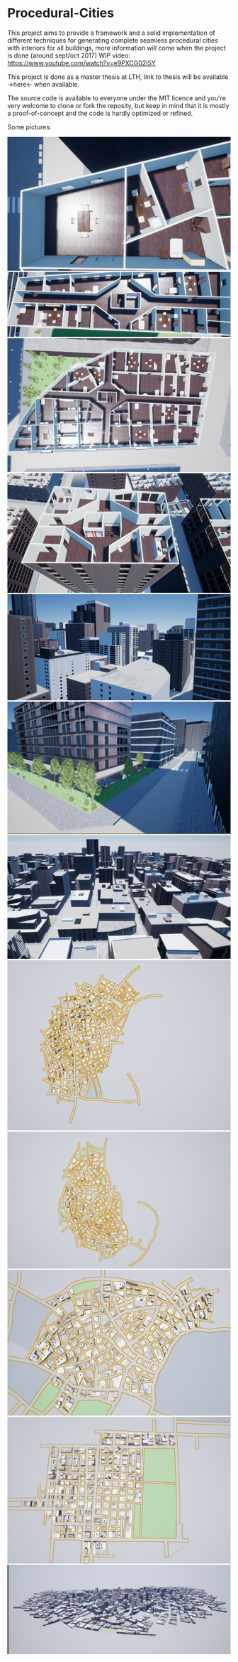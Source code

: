 # Procedural-Cities

This project aims to provide a framework and a solid implementation of different techniques for generating complete seamless procedural cities with interiors for all buildings, more information will come when the project is done (around sept/oct 2017) WIP video:
https://www.youtube.com/watch?v=e9PXCG02I5Y

This project is done as a master thesis at LTH, link to thesis will be available ->here<- when available.

The source code is available to everyone under the MIT licence and you're very welcome to clone or fork the reposity, but keep in mind that it is mostly a proof-of-concept and the code is hardly optimized or refined.

Some pictures:

![Interior apartment](images/2.png?raw=true "Interior apartment")
![Interior several apartments 1](images/6.png?raw=true "Interior several apartments 1")
![Interior several apartments 2](images/8.png?raw=true "Interior several apartments 2")
![Interior several apartments 3](images/9.png?raw=true "Interior several apartments 3")
![City overview 1](images/city1.PNG?raw=true "City overview 1")
![City overview 2](images/citySS3.PNG?raw=true "City overview 2")
![City overview 3](images/prettypicture.PNG?raw=true "City overview 3")
![City map 1](images/heatmap8_20_5.PNG?raw=true "City map 1")
![City map 2](images/heatmap8_30_15.PNG?raw=true "City map 2")
![City map 3](images/procedural_chaotic.PNG?raw=true "City map 3")
![City map 4](images/procedural_grid.PNG?raw=true "City map 4")
![Large city](images/largecity.PNG?raw=true "Large city")
